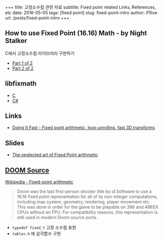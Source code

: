 +++
title: 고정소수점 관련 자료
subtitle: Fixed point related Links, References, etc
date: 2016-05-05
tags: [fixed point]
slug: fixed-point-intro
author: if1live
url: /posts/fixed-point-intro
+++

## How to use Fixed Point (16.16) Math - by Night Stalker
C에서 고정소수점 라이브러리 구현하기

* [Part 1 of 2](http://netwinder.osuosl.org/pub/netwinder/docs/nw/fix1FAQ.html)
* [Part 2 of 2](http://netwinder.osuosl.org/pub/netwinder/docs/nw/fix2FAQ.html)


## libfixmath

* [C](https://code.google.com/archive/p/libfixmath/)
* [C#](https://bitbucket.org/se5a/fixmath.net)

## Links

* [Doing It Fast - Fixed point arithmetic, loop unrolling, fast 3D transforms](http://gameprogrammer.com/4-fixed.html)

## Slides

* [The neglected art of Fixed Point arithmetic](http://jet.ro/files/The_neglected_art_of_Fixed_Point_arithmetic_20060913.pdf)

## [DOOM Source](https://github.com/id-Software/DOOM)
[Wikipedia - Fixed-point arithmetic](https://en.wikipedia.org/wiki/Fixed-point_arithmetic)

> Doom was the last first-person shooter title by id Software
> to use a 16.16 fixed point representation for all of its non-integer computations,
> including map system, geometry, rendering, player movement etc.
> This was done in order for the game to be playable on 386 and 486SX CPUs without an FPU.
> For compatibility reasons, this representation is still used in modern Doom source ports.

* `typedef fixed_t` 고정 소수점 표현
* `tables.h` 에 삼각함수 구현
